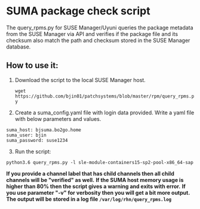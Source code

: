 # SUMA package check script

The query_rpms.py for SUSE Manager/Uyuni queries the package metadata from the SUSE Manager via API and verifies if the package file and its checksum also match the path and checksum stored in the SUSE Manager database.

## How to use it:

1. Download the script to the local SUSE Manager host.

    ```wget https://github.com/bjin01/patchsystems/blob/master/rpm/query_rpms.py```

2. Create a suma_config.yaml file with login data provided.
Write a yaml file with below parameters and values.
```
suma_host: bjsuma.bo2go.home
suma_user: bjin
suma_password: suse1234
```

3. Run the script:
```
python3.6 query_rpms.py -l sle-module-containers15-sp2-pool-x86_64-sap
```
__If you provide a channel label that has child channels then all child channels will be "verified" as well.__
__If the SUMA host memory usage is higher than 80% then the script gives a  warning and exits with error.__
__If you use parameter "-v" for verbosity then you will get a bit more output.__
__The output will be stored in a log file ```/var/log/rhn/query_rpms.log```__

